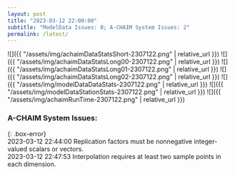 ```yaml
---
layout: post
title: "2023-03-12 22:00:00"
subtitle: "ModelData Issues: 0; A-CHAIM System Issues: 2"
permalink: /latest/
---
```


![]({{ "/assets/img/achaimDataStatsShort-2307122.png" | relative_url }})
![]({{ "/assets/img/achaimDataStatsLong00-2307122.png" | relative_url }})
![]({{ "/assets/img/achaimDataStatsLong01-2307122.png" | relative_url }})
![]({{ "/assets/img/achaimDataStatsLong02-2307122.png" | relative_url }})
![]({{ "/assets/img/modelDataDataStats-2307122.png" | relative_url }})
![]({{ "/assets/img/modelDataStationStats-2307122.png" | relative_url }})
![]({{ "/assets/img/achaimRunTime-2307122.png" | relative_url }})


### A-CHAIM System Issues:  
  
{: .box-error}  
2023-03-12 22:44:00 Replication factors must be nonnegative integer-valued scalars or vectors.  
2023-03-12 22:47:53 Interpolation requires at least two sample points in each dimension.  
